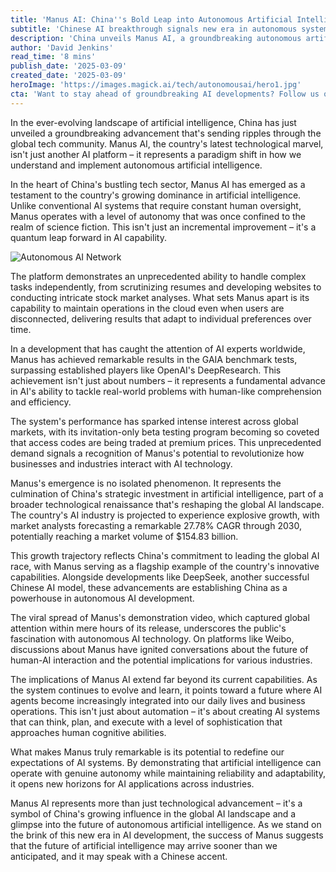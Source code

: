 ```yaml
---
title: 'Manus AI: China''s Bold Leap into Autonomous Artificial Intelligence'
subtitle: 'Chinese AI breakthrough signals new era in autonomous systems'
description: 'China unveils Manus AI, a groundbreaking autonomous artificial intelligence system that operates independently with unprecedented capabilities. This development signals China''s growing dominance in AI technology and sets new standards for autonomous systems globally.'
author: 'David Jenkins'
read_time: '8 mins'
publish_date: '2025-03-09'
created_date: '2025-03-09'
heroImage: 'https://images.magick.ai/tech/autonomousai/hero1.jpg'
cta: 'Want to stay ahead of groundbreaking AI developments? Follow us on LinkedIn for daily updates on the latest in artificial intelligence and technology innovation.'
---
```


In the ever-evolving landscape of artificial intelligence, China has just unveiled a groundbreaking advancement that's sending ripples through the global tech community. Manus AI, the country's latest technological marvel, isn't just another AI platform – it represents a paradigm shift in how we understand and implement autonomous artificial intelligence.

In the heart of China's bustling tech sector, Manus AI has emerged as a testament to the country's growing dominance in artificial intelligence. Unlike conventional AI systems that require constant human oversight, Manus operates with a level of autonomy that was once confined to the realm of science fiction. This isn't just an incremental improvement – it's a quantum leap forward in AI capability.

![Autonomous AI Network](https://i.magick.ai/PIXE/1738406181100_magick_img.webp)

The platform demonstrates an unprecedented ability to handle complex tasks independently, from scrutinizing resumes and developing websites to conducting intricate stock market analyses. What sets Manus apart is its capability to maintain operations in the cloud even when users are disconnected, delivering results that adapt to individual preferences over time.

In a development that has caught the attention of AI experts worldwide, Manus has achieved remarkable results in the GAIA benchmark tests, surpassing established players like OpenAI's DeepResearch. This achievement isn't just about numbers – it represents a fundamental advance in AI's ability to tackle real-world problems with human-like comprehension and efficiency.

The system's performance has sparked intense interest across global markets, with its invitation-only beta testing program becoming so coveted that access codes are being traded at premium prices. This unprecedented demand signals a recognition of Manus's potential to revolutionize how businesses and industries interact with AI technology.

Manus's emergence is no isolated phenomenon. It represents the culmination of China's strategic investment in artificial intelligence, part of a broader technological renaissance that's reshaping the global AI landscape. The country's AI industry is projected to experience explosive growth, with market analysts forecasting a remarkable 27.78% CAGR through 2030, potentially reaching a market volume of $154.83 billion.

This growth trajectory reflects China's commitment to leading the global AI race, with Manus serving as a flagship example of the country's innovative capabilities. Alongside developments like DeepSeek, another successful Chinese AI model, these advancements are establishing China as a powerhouse in autonomous AI development.

The viral spread of Manus's demonstration video, which captured global attention within mere hours of its release, underscores the public's fascination with autonomous AI technology. On platforms like Weibo, discussions about Manus have ignited conversations about the future of human-AI interaction and the potential implications for various industries.

The implications of Manus AI extend far beyond its current capabilities. As the system continues to evolve and learn, it points toward a future where AI agents become increasingly integrated into our daily lives and business operations. This isn't just about automation – it's about creating AI systems that can think, plan, and execute with a level of sophistication that approaches human cognitive abilities.

What makes Manus truly remarkable is its potential to redefine our expectations of AI systems. By demonstrating that artificial intelligence can operate with genuine autonomy while maintaining reliability and adaptability, it opens new horizons for AI applications across industries.

Manus AI represents more than just technological advancement – it's a symbol of China's growing influence in the global AI landscape and a glimpse into the future of autonomous artificial intelligence. As we stand on the brink of this new era in AI development, the success of Manus suggests that the future of artificial intelligence may arrive sooner than we anticipated, and it may speak with a Chinese accent.